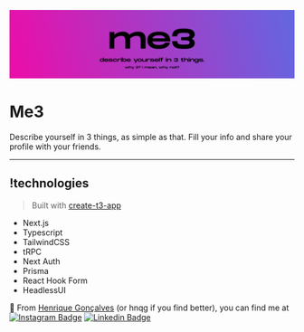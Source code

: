 <a target="_blank" href="https://me3.hnqg.io"><img src="public/assets/me3-banner.png" /></a>

# Me3

Describe yourself in 3 things, as simple as that. Fill your info and share your profile with your friends.

---

## !technologies

> Built with [create-t3-app](https://github.com/t3-oss/create-t3-app)

- Next.js
- Typescript
- TailwindCSS
- tRPC
- Next Auth
- Prisma
- React Hook Form
- HeadlessUI

🐲 From [Henrique Gonçalves](https://github.com/hnqg) (or hnqg if you find better), you can find me at [![Instagram Badge](https://img.shields.io/badge/Instagram-E4405F?logo=instagram&logoColor=white)](https://www.instagram.com/_hnqg/) [![Linkedin Badge](https://img.shields.io/badge/LinkedIn-0077B5?logo=linkedin&logoColor=white)](https://www.linkedin.com/in/henriiqueg/)
